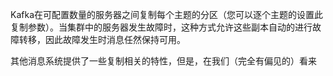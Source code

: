 Kafka在可配置数量的服务器之间复制每个主题的分区（您可以逐个主题的设置此复制参数）。当集群中的服务器发生故障时，这种方式允许这些副本自动的进行故障转移，因此故障发生时消息任然保持可用。

其他消息系统提供了一些复制相关的特性，但是，在我们（完全有偏见的）看来